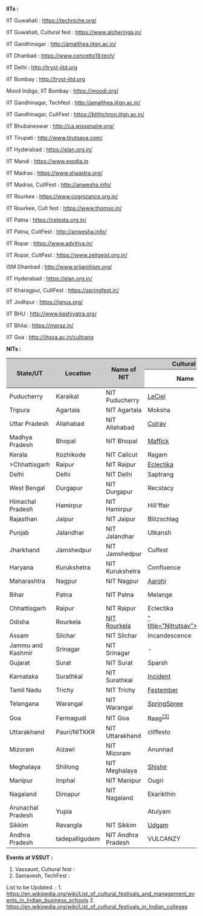 <b>IITs :</b> 

IIT Guwahati : <a href="https://techniche.org/">https://techniche.org/</a>

IIT Guwahati, Cultural fest : <a href="https://www.alcheringa.in/">https://www.alcheringa.in/</a>

IIT Gandhinagar : <a href="http://amalthea.iitgn.ac.in/">http://amalthea.iitgn.ac.in/</a>

IIT Dhanbad : <a href="https://www.concetto19.tech/">https://www.concetto19.tech/</a>

IIT Delhi : <a href="http://tryst-iitd.org/">http://tryst-iitd.org</a>

IIT Bombay : <a href="http://techfest.org/">http://tryst-iitd.org</a>

Mood Indigo, IIT Bombay : <a href="https://moodi.org/">https://moodi.org/</a>

IIT Gandhinagar, Techfest : <a href="http://amalthea.iitgn.ac.in/">http://amalthea.iitgn.ac.in/</a>

IIT Gandhinagar, CultFest : <a href="https://blithchron.iitgn.ac.in/">https://blithchron.iitgn.ac.in/</a>

IIT Bhubaneswar : <a href="http://ca.wissenaire.org/">http://ca.wissenaire.org/</a>

IIT Tirupati : <a href="http://www.tirutsava.com/">http://www.tirutsava.com/</a>

IIT Hyderabad : <a href="https://elan.org.in/">https://elan.org.in/</a>

IIT Mandi : <a href="https://www.exodia.in/">https://www.exodia.in</a>

IIT Madras : <a href="https://www.shaastra.org/">https://www.shaastra.org/</a>

IIT Madras, CultFest : <a href="http://anwesha.info/">http://anwesha.info/</a>

IIT Rourkee : <a href="https://www.cognizance.org.in/">https://www.cognizance.org.in/</a>

IIT Rourkee, Cult fest : <a href="https://www.thomso.in/">https://www.thomso.in/</a>

IIT Patna : <a href="https://celesta.org.in/">https://celesta.org.in/</a>

IIT Patna, CultFest : <a href="http://anwesha.info/">http://anwesha.info/</a>

IIT Ropar : <a href="https://www.advitiya.in/">https://www.advitiya.in/</a>

IIT Ropar, CultFest : <a href="https://www.zeitgeist.org.in/">https://www.zeitgeist.org.in/</a>

ISM Dhanbad : <a href="http://www.srijaniitism.org/">http://www.srijaniitism.org/</a>

IIT Hyderabad : <a href="https://elan.org.in/">https://elan.org.in/</a>

IIT Kharagpur, CultFest : <a href="https://springfest.in/">https://springfest.in/</a>

IIT Jodhpur : <a href="https://ignus.org/">https://ignus.org/</a>

IIT BHU : <a href="http://www.kashiyatra.org/">http://www.kashiyatra.org/</a>

IIT Bhilai : <a href="https://meraz.in/">https://meraz.in/</a>

IIT Goa : <a href="http://iitgoa.ac.in/cultrang">http://iitgoa.ac.in/cultrang</a>

<b>NITs :</b> 

<table class="wikitable sortable jquery-tablesorter">

<thead><tr bgcolor="#CCCCCC">
<th rowspan="2" class="headerSort" tabindex="0" role="columnheader button" title="Sort ascending">State/UT
</th>
<th rowspan="2" class="headerSort" tabindex="0" role="columnheader button" title="Sort ascending">Location
</th>
<th rowspan="2" class="headerSort" tabindex="0" role="columnheader button" title="Sort ascending">Name of NIT
</th>
<th colspan="2">Cultural Festival
</th>
<th colspan="2">Technical Festival
</th></tr><tr>
<th class="headerSort" tabindex="0" role="columnheader button" title="Sort ascending">Name
</th>
<th class="headerSort" tabindex="0" role="columnheader button" title="Sort ascending">First held
</th>
<th class="headerSort" tabindex="0" role="columnheader button" title="Sort ascending">Name
</th>
<th class="headerSort" tabindex="0" role="columnheader button" title="Sort ascending">First held
</th></tr></thead><tbody>

<tr>
<td>Puducherry</td>
<td>Karaikal
</td>
<td>NIT Puducherry</td>
  <td><a href="https://www.lecielfest.in/">LeCiel</a></td>
<td>2017</td>
  <td><a href="https://www.gyanith.org/">Gyanith</a></td>
<td>2016
</td></tr>
<tr>
<td>Tripura</td>
<td>Agartala
</td>
<td>NIT Agartala</td>
<td>Moksha</td>
<td></td>
<td>Aayam</td>
<td>2009
</td></tr>
<tr>
<td>Uttar Pradesh</td>
<td>Allahabad
</td>
<td>NIT Allahabad</td>
<td><a href="https://culrav.mnnit.ac.in/" title="Culrav">Culrav</a></td>
<td></td>
  <td><a href="https://avishkar.mnnit.ac.in/">Avishkar</a></td>
<td>
</td></tr>
<tr>
<td>Madhya Pradesh</td>
<td>Bhopal
</td>
<td>NIT Bhopal</td>
  <td><a href="http://maffick.in/">Maffick</a></td>
<td></td>
<td>Technosearch</td>
<td>
</td></tr>
<tr>
<td>Kerala</td>
<td>Kozhikode
</td>
<td>NIT Calicut</td>
<td>Ragam</td>
<td>1987</td>
<td><a href="https://tathva.org/about/" class="new">Tathva</a></td>
<td>2000
</td></tr>
<tr>
<td>>Chhattisgarh
</td>
<td>Raipur
</td>
<td>NIT Raipur
</td>
<td><a href="http://www.eclectika.org/beta/">Eclectika</a>
</td>
<td>
</td>
  <td><a href="http://aavartan.nitrr.ac.in/">Aavartan</a>
</td>
<td>
</td></tr>
<tr>
<td>Delhi</td>
<td>Delhi
</td>
<td>NIT Delhi</td>
<td>Saptrang</td>
<td>2015</td>
<td>Terratechnica</td>
<td>2016
</td></tr>
<tr>
<td>West Bengal</td>
<td>Durgapur
</td>
<td>NIT Durgapur</td>
<td>Recstacy</td>
<td></td>
<td><a href="https://arhn.co.in/" title="Aarohan">Aarohan</a></td>
<td>
</td></tr>
<tr>
<td>Himachal Pradesh</td>
<td>Hamirpur
</td>
<td>NIT Hamirpur</td>
<td>Hill'ffair</td>
<td></td>
<td><a href="https://festnimbus.com/">Nimbus</a></td>
<td>
</td></tr>
<tr>
<td>Rajasthan</td>
<td>Jaipur
</td>
<td>NIT Jaipur</td>
<td>Blitzschlag</td>
<td>2005</td>
<td>Sphinx</td>
<td>2018
</td></tr>
<tr>
<td>Punjab</td>
<td>Jalandhar
</td>
<td>NIT Jalandhar</td>
<td>Utkansh</td>
<td></td>
<td>TechNITi</td>
<td>
</td></tr>
<tr>
<td>Jharkhand</td>
<td>Jamshedpur
</td>
<td>NIT Jamshedpur</td>
<td>Culfest</td>
<td></td>
  <td><a href="http://ojass.in/">Ojass</a></td>
<td>2004
</td></tr>
<tr>
<td>Haryana</td>
<td>Kurukshetra
</td>
<td>NIT Kurukshetra</td>
<td>Confluence</td>
<td></td>
<td>Techspardha</td>
<td>
</td></tr>
<tr>
<td>Maharashtra</td>
<td>Nagpur
</td>
<td>NIT Nagpur</td>
<td><a href="http://www.aarohiworld.org" title="Aarohi">Aarohi</a></td>
<td>1988</td>
<td><a href="http://www.axisvnit.org/" class="new" title="AXIS – V.N.I.T., Nagpur">AXIS</a></td>
<td>2000
</td></tr>
<tr>
<td>Bihar</td>
<td>Patna
</td>
<td>NIT Patna</td>
<td>Melange</td>
<td></td>
<td><a href="http://corona.nitp.ac.in/Corona16/index.php" title="National Institute of Technology, Patna">Corona16</a><a href="http://corona.nitp.ac.in/Corona17/"> corona17</td>
<td>
</td></tr>
<tr>
<td>Chhattisgarh</td>
<td>Raipur
</td>
<td>NIT Raipur</td>
<td>Eclectika</td>
<td></td>
<td>Aavartan</td>
<td>
</td></tr>
<tr>
<td>Odisha</td>
<td title="Rourkela">Rourkela
</td>
<td><a href="/wiki/National_Institute_of_Technology,_Rourkela" title="National Institute of Technology, Rourkela">NIT Rourkela</a></td>
<td><a href="<a href="https://www.nitrutsav.com/">" title="Nitrutsav">Nitrutsav</a></td>
<td>2005</td>
  <td><a href="https://innovision.nitrkl.ac.in/">Innovision (festival)</a></td>
<td>2004
</td></tr>
<tr>
<td>Assam</td>
<td>Silchar
</td>
<td>NIT Silchar</td>
<td>Incandescence</td>
<td></td>
<td><a href="http://www.tecnoesis.org/">Tecnoesis</a></td>
<td>
</td></tr>
<tr>
<td>Jammu and Kashmir</td>
<td>Srinagar
</td>
<td>NIT Srinagar</td>
<td>-</td>
<td></td>
<td>Techvaganza</td>
<td>
</td></tr>
<tr>
<td>Gujarat</td>
<td>Surat
</td>
<td>NIT Surat</td>
<td>Sparsh</td>
<td></td>
<td>MindBend</td>
<td>
</td></tr>
<tr>
<td>Karnataka</td>
<td>Surathkal
</td>
<td>NIT Surathkal</td>
<td><a href="https://incident.nitk.ac.in/" title="Incident (festival)">Incident</a></td>
<td></td>
<td><a href="https://engineer19.nitk.ac.in/" title="Engineer_(Technical_Festival)" class="new" >Engineer</a></td>
<td>
</td></tr>
<tr>
<td>Tamil Nadu</td>
<td>Trichy
</td>
<td>NIT Trichy</td>
<td><a href="https://festember.com/19/home/" title="Festember">Festember</a><sup id="cite_ref-1" class="reference"></sup></td>
<td>1975</td>
<td><a href="https://www.pragyan.org/20/home/" title="Pragyan">Pragyan</a></td>
<td>2005
</td></tr>
<tr>
<td>Telangana</td>
<td>Warangal
</td>
<td>NIT Warangal</td>
<td><a href="http://www.springspree.in/" title="SpringSpree">SpringSpree</a></td>
<td>1978</td>
<td>Technozion</td>
<td>2006
</td></tr>
<tr>
<td>Goa</td>
<td>Farmagudi
</td>
<td>NIT Goa</td>
<td>Raag<sup id="cite_ref-3" class="reference"><a href="#cite_note-3">[3]</a></sup></td>
<td>2017</td>
<td>Technival<sup id="cite_ref-4" class="reference"><a href="#cite_note-4">[4]</a></sup></td>
<td>2017
</td></tr>
<tr>
<td>Uttarakhand</td>
<td>Pauri/NITKKR
</td>
<td>NIT Uttarakhand</td>
<td>cliffesto</td>
<td>2013</td>
<td></td>
<td>
</td></tr>
<tr>
<td>Mizoram</td>
<td>Aizawl
</td>
<td>NIT Mizoram</td>
<td>Anunnad</td>
<td>2013</td>
<td><a href="https://morphosis.org.in/">Morphosis</a></td>
<td>2017
</td></tr>
<tr>
<td>Meghalaya</td>
<td>Shillong
</td>
<td>NIT Meghalaya</td>
<td><a href="http://nitmeghalaya.in/shishir/" title="Shishir">Shishir</a></td>
<td>2013</td>
<td><a href="https://github.com/NIT-Meghalaya/Cognitia-2018-App">Cognitia</a>
</td>
<td>2013
</td></tr>
<tr>
<td>Manipur</td>
<td>Imphal
</td>
<td>NIT Manipur</td>
<td>Ougri</td>
<td>2013</td>
<td>
</td>
<td>
</td></tr>
<tr>
<td>Nagaland</td>
<td>Dimapur
</td>
<td>NIT Nagaland</td>
<td>Ekarikthin</td>
<td>2015</td>
<td>Technovya</td>
<td>2015
</td></tr>
<tr>
<td>Arunachal Pradesh</td>
<td>Yupia
</td>
<td><NIT Arunachal Pradesh</td>
<td>Atulyam</td>
<td>2013</td>
<td>Addovedi</td>
<td>2013
</td></tr>
<tr>
<td>Sikkim</td>
<td>Ravangla
</td>
<td>NIT Sikkim</td>
<td><a href="https://udgam-iitg.in/">Udgam</a></td>
<td>2014</td>
<td><a href="https://www.nitsikkim.ac.in/abhiyantran/">Abhiyantran</a></td>
<td>2014
</td></tr>
<tr>
<td>Andhra Pradesh</td>
<td>tadepalligudem</a>
</td>
<td>NIT Andhra Pradesh</td>
<td>VULCANZY</td>
<td>2016</td>
<td>VULCANZY</td>
<td>2016
</td></tr>
</tbody><tfoot></tfoot></table>



<b>Events at VSSUT : </b> 
1. Vassaunt, Cultural fest : 
2. Samavesh, TechFest : 

List to be Updated. : 1. https://en.wikipedia.org/wiki/List_of_cultural_festivals_and_management_events_in_Indian_business_schools
2. https://en.wikipedia.org/wiki/List_of_cultural_festivals_in_Indian_colleges
